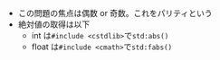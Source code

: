 - この問題の焦点は偶数 or 奇数。これをパリティという
- 絶対値の取得は以下
  - int は`#include <cstdlib>`で`std:abs()`
  - float は`#include <cmath>`で`std:fabs()`
